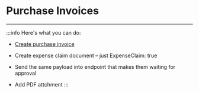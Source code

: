 # Purchase Invoices

---
:::info Here's what you can do:

- [Create purchase invoice](./create-purchase-invoice/)

- Create expense claim document – just ExpenseClaim: true

- Send the same payload into endpoint that makes them waiting for approval

- Add PDF attchment
:::